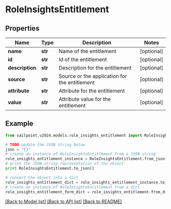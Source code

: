 # RoleInsightsEntitlement


## Properties

Name | Type | Description | Notes
------------ | ------------- | ------------- | -------------
**name** | **str** | Name of the entitlement | [optional] 
**id** | **str** | Id of the entitlement | [optional] 
**description** | **str** | Description for the entitlement | [optional] 
**source** | **str** | Source or the application for the entitlement | [optional] 
**attribute** | **str** | Attribute for the entitlement | [optional] 
**value** | **str** | Attribute value for the entitlement | [optional] 

## Example

```python
from sailpoint.v2024.models.role_insights_entitlement import RoleInsightsEntitlement

# TODO update the JSON string below
json = "{}"
# create an instance of RoleInsightsEntitlement from a JSON string
role_insights_entitlement_instance = RoleInsightsEntitlement.from_json(json)
# print the JSON string representation of the object
print RoleInsightsEntitlement.to_json()

# convert the object into a dict
role_insights_entitlement_dict = role_insights_entitlement_instance.to_dict()
# create an instance of RoleInsightsEntitlement from a dict
role_insights_entitlement_form_dict = role_insights_entitlement.from_dict(role_insights_entitlement_dict)
```
[[Back to Model list]](../README.md#documentation-for-models) [[Back to API list]](../README.md#documentation-for-api-endpoints) [[Back to README]](../README.md)


